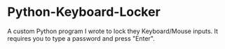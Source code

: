 # Python-Keyboard-Locker
A custom Python program I wrote to lock they Keyboard/Mouse inputs. It requires you to type a password and press "Enter".
